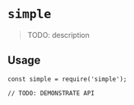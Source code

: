 # `simple`

> TODO: description

## Usage

```
const simple = require('simple');

// TODO: DEMONSTRATE API
```

